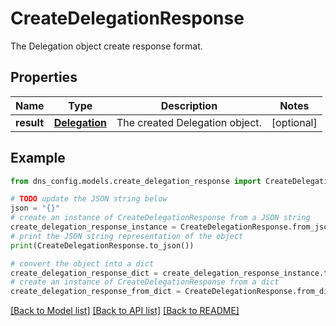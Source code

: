 # CreateDelegationResponse

The Delegation object create response format.

## Properties

Name | Type | Description | Notes
------------ | ------------- | ------------- | -------------
**result** | [**Delegation**](Delegation.md) | The created Delegation object. | [optional] 

## Example

```python
from dns_config.models.create_delegation_response import CreateDelegationResponse

# TODO update the JSON string below
json = "{}"
# create an instance of CreateDelegationResponse from a JSON string
create_delegation_response_instance = CreateDelegationResponse.from_json(json)
# print the JSON string representation of the object
print(CreateDelegationResponse.to_json())

# convert the object into a dict
create_delegation_response_dict = create_delegation_response_instance.to_dict()
# create an instance of CreateDelegationResponse from a dict
create_delegation_response_from_dict = CreateDelegationResponse.from_dict(create_delegation_response_dict)
```
[[Back to Model list]](../README.md#documentation-for-models) [[Back to API list]](../README.md#documentation-for-api-endpoints) [[Back to README]](../README.md)


